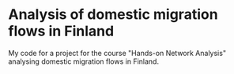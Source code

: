 # Analysis of domestic migration flows in Finland

My code for a project for the course "Hands-on Network Analysis" analysing domestic migration flows in Finland.
